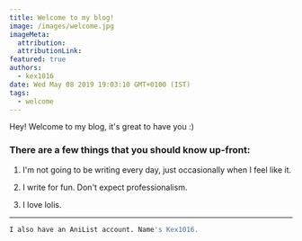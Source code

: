 ```yaml
---
title: Welcome to my blog!
image: /images/welcome.jpg
imageMeta:
  attribution:
  attributionLink:
featured: true
authors:
  - kex1016
date: Wed May 08 2019 19:03:10 GMT+0100 (IST)
tags:
  - welcome
---
```


Hey! Welcome to my blog, it's great to have you :)


### There are a few things that you should know up-front:

1. I'm not going to be writing every day, just occasionally when I feel like it.

1. I write for fun. Don't expect professionalism.

1. I love lolis.

---

```sh
I also have an AniList account. Name's Kex1016.
```
